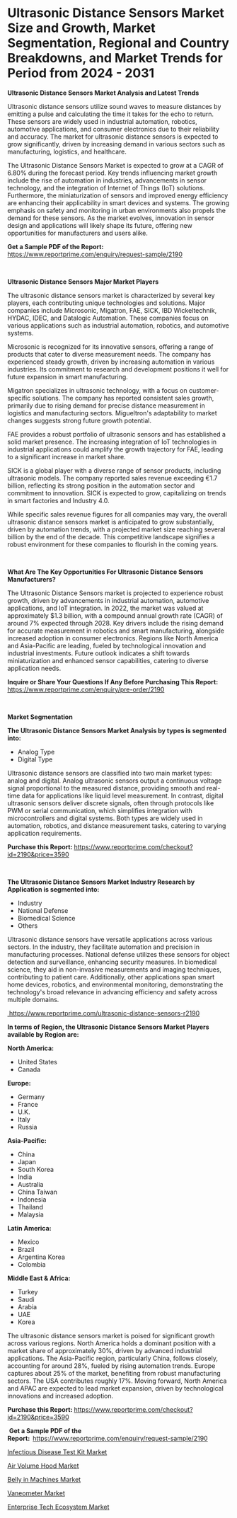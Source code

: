 <p><h1>Ultrasonic Distance Sensors Market Size and Growth, Market Segmentation, Regional and Country Breakdowns, and Market Trends for Period from 2024 -  2031</h1></p><p><strong>Ultrasonic Distance Sensors Market Analysis and Latest Trends</strong></p>
<p><p>Ultrasonic distance sensors utilize sound waves to measure distances by emitting a pulse and calculating the time it takes for the echo to return. These sensors are widely used in industrial automation, robotics, automotive applications, and consumer electronics due to their reliability and accuracy. The market for ultrasonic distance sensors is expected to grow significantly, driven by increasing demand in various sectors such as manufacturing, logistics, and healthcare.</p><p>The Ultrasonic Distance Sensors Market is expected to grow at a CAGR of 6.80% during the forecast period. Key trends influencing market growth include the rise of automation in industries, advancements in sensor technology, and the integration of Internet of Things (IoT) solutions. Furthermore, the miniaturization of sensors and improved energy efficiency are enhancing their applicability in smart devices and systems. The growing emphasis on safety and monitoring in urban environments also propels the demand for these sensors. As the market evolves, innovation in sensor design and applications will likely shape its future, offering new opportunities for manufacturers and users alike.</p></p>
<p><strong>Get a Sample PDF of the Report:&nbsp;</strong> <a href="https://www.reportprime.com/enquiry/request-sample/2190?utm_campaign=1802&utm_medium=2&utm_source=Github&utm_content=ia&utm_term=28102024&utm_id=ultrasonic-distance-sensors">https://www.reportprime.com/enquiry/request-sample/2190</a></p>
<p>&nbsp;</p>
<p><strong>Ultrasonic Distance Sensors Major Market Players</strong></p>
<p><p>The ultrasonic distance sensors market is characterized by several key players, each contributing unique technologies and solutions. Major companies include Microsonic, Migatron, FAE, SICK, IBD Wickeltechnik, HYDAC, IDEC, and Datalogic Automation. These companies focus on various applications such as industrial automation, robotics, and automotive systems.</p><p>Microsonic is recognized for its innovative sensors, offering a range of products that cater to diverse measurement needs. The company has experienced steady growth, driven by increasing automation in various industries. Its commitment to research and development positions it well for future expansion in smart manufacturing.</p><p>Migatron specializes in ultrasonic technology, with a focus on customer-specific solutions. The company has reported consistent sales growth, primarily due to rising demand for precise distance measurement in logistics and manufacturing sectors. Migueltron's adaptability to market changes suggests strong future growth potential.</p><p>FAE provides a robust portfolio of ultrasonic sensors and has established a solid market presence. The increasing integration of IoT technologies in industrial applications could amplify the growth trajectory for FAE, leading to a significant increase in market share.</p><p>SICK is a global player with a diverse range of sensor products, including ultrasonic models. The company reported sales revenue exceeding €1.7 billion, reflecting its strong position in the automation sector and commitment to innovation. SICK is expected to grow, capitalizing on trends in smart factories and Industry 4.0.</p><p>While specific sales revenue figures for all companies may vary, the overall ultrasonic distance sensors market is anticipated to grow substantially, driven by automation trends, with a projected market size reaching several billion by the end of the decade. This competitive landscape signifies a robust environment for these companies to flourish in the coming years.</p></p>
<p>&nbsp;</p>
<p><strong>What Are The Key Opportunities For Ultrasonic Distance Sensors Manufacturers?</strong></p>
<p><p>The Ultrasonic Distance Sensors market is projected to experience robust growth, driven by advancements in industrial automation, automotive applications, and IoT integration. In 2022, the market was valued at approximately $1.3 billion, with a compound annual growth rate (CAGR) of around 7% expected through 2028. Key drivers include the rising demand for accurate measurement in robotics and smart manufacturing, alongside increased adoption in consumer electronics. Regions like North America and Asia-Pacific are leading, fueled by technological innovation and industrial investments. Future outlook indicates a shift towards miniaturization and enhanced sensor capabilities, catering to diverse application needs.</p></p>
<p><strong>Inquire or Share Your Questions If Any Before Purchasing This Report:</strong> <a href="https://www.reportprime.com/enquiry/pre-order/2190?utm_campaign=1802&utm_medium=2&utm_source=Github&utm_content=ia&utm_term=28102024&utm_id=ultrasonic-distance-sensors">https://www.reportprime.com/enquiry/pre-order/2190</a></p>
<p>&nbsp;</p>
<p><strong>Market Segmentation</strong></p>
<p><strong>The Ultrasonic Distance Sensors Market Analysis by types is segmented into:</strong></p>
<p><ul><li>Analog Type</li><li>Digital Type</li></ul></p>
<p><p>Ultrasonic distance sensors are classified into two main market types: analog and digital. Analog ultrasonic sensors output a continuous voltage signal proportional to the measured distance, providing smooth and real-time data for applications like liquid level measurement. In contrast, digital ultrasonic sensors deliver discrete signals, often through protocols like PWM or serial communication, which simplifies integration with microcontrollers and digital systems. Both types are widely used in automation, robotics, and distance measurement tasks, catering to varying application requirements.</p></p>
<p><strong>Purchase this Report:&nbsp;</strong><a href="https://www.reportprime.com/checkout?id=2190&price=3590&utm_campaign=1802&utm_medium=2&utm_source=Github&utm_content=ia&utm_term=28102024&utm_id=ultrasonic-distance-sensors">https://www.reportprime.com/checkout?id=2190&price=3590</a></p>
<p>&nbsp;</p>
<p><strong>The Ultrasonic Distance Sensors Market Industry Research by Application is segmented into:</strong></p>
<p><ul><li>Industry</li><li>National Defense</li><li>Biomedical Science</li><li>Others</li></ul></p>
<p><p>Ultrasonic distance sensors have versatile applications across various sectors. In the industry, they facilitate automation and precision in manufacturing processes. National defense utilizes these sensors for object detection and surveillance, enhancing security measures. In biomedical science, they aid in non-invasive measurements and imaging techniques, contributing to patient care. Additionally, other applications span smart home devices, robotics, and environmental monitoring, demonstrating the technology's broad relevance in advancing efficiency and safety across multiple domains.</p></p>
<p><a href="https://www.reportprime.com/ultrasonic-distance-sensors-r2190?utm_campaign=1802&utm_medium=2&utm_source=Github&utm_content=ia&utm_term=28102024&utm_id=ultrasonic-distance-sensors">&nbsp;https://www.reportprime.com/ultrasonic-distance-sensors-r2190</a></p>
<p><strong>In terms of Region, the Ultrasonic Distance Sensors Market Players available by Region are:</strong></p>
<p>
    <p> <strong> North America: </strong>
        <ul>
            <li>United States</li>
            <li>Canada</li>
        </ul>
        </p> 
    <p> <strong> Europe: </strong>
        <ul>
            <li>Germany</li>
            <li>France</li>
            <li>U.K.</li>
            <li>Italy</li>
            <li>Russia</li>
        </ul>
        </p> 
    <p> <strong> Asia-Pacific: </strong>
        <ul>
            <li>China</li>
            <li>Japan</li>
            <li>South Korea</li>
            <li>India</li>
            <li>Australia</li>
            <li>China Taiwan</li>
            <li>Indonesia</li>
            <li>Thailand</li>
            <li>Malaysia</li>
        </ul>
        </p> 
    <p> <strong> Latin America: </strong>
        <ul>
            <li>Mexico</li>
            <li>Brazil</li>
            <li>Argentina Korea</li>
            <li>Colombia</li>
        </ul>
        </p> 
    <p> <strong> Middle East & Africa: </strong>
        <ul>
            <li>Turkey</li>
            <li>Saudi</li>
            <li>Arabia</li>
            <li>UAE</li>
            <li>Korea</li>
        </ul>
    </p>
    </p>
<p><p>The ultrasonic distance sensors market is poised for significant growth across various regions. North America holds a dominant position with a market share of approximately 30%, driven by advanced industrial applications. The Asia-Pacific region, particularly China, follows closely, accounting for around 28%, fueled by rising automation trends. Europe captures about 25% of the market, benefiting from robust manufacturing sectors. The USA contributes roughly 17%. Moving forward, North America and APAC are expected to lead market expansion, driven by technological innovations and increased adoption.</p></p>
<p><strong>Purchase this Report: </strong><a href="https://www.reportprime.com/checkout?id=2190&price=3590&utm_campaign=1802&utm_medium=2&utm_source=Github&utm_content=ia&utm_term=28102024&utm_id=ultrasonic-distance-sensors">https://www.reportprime.com/checkout?id=2190&price=3590</a></p>
<p>&nbsp;<strong>Get a Sample PDF of the Report:&nbsp;&nbsp;</strong><a href="https://www.reportprime.com/enquiry/request-sample/2190?utm_campaign=1802&utm_medium=2&utm_source=Github&utm_content=ia&utm_term=28102024&utm_id=ultrasonic-distance-sensors">https://www.reportprime.com/enquiry/request-sample/2190</a></p>
<p><strong></strong></p>
<p><p><a href="https://www.linkedin.com/pulse/infectious-disease-test-kit-market-global-regional-analysis-xlite?trk=public_post_embed_feed-article-content&utm_campaign=1802&utm_medium=2&utm_source=Github&utm_content=ia&utm_term=28102024&utm_id=ultrasonic-distance-sensors">Infectious Disease Test Kit Market</a></p><p><a href="https://www.linkedin.com/pulse/global-air-volume-hood-industry-research-report-competitive-udoke?trk=public_post_embed_feed-article-content&utm_campaign=1802&utm_medium=2&utm_source=Github&utm_content=ia&utm_term=28102024&utm_id=ultrasonic-distance-sensors">Air Volume Hood Market</a></p><p><a href="https://www.linkedin.com/pulse/belly-machines-market-size-growth-trends-statistics-forecasts-julce?trk=public_post_embed_feed-article-content&utm_campaign=1802&utm_medium=2&utm_source=Github&utm_content=ia&utm_term=28102024&utm_id=ultrasonic-distance-sensors">Belly in Machines Market</a></p><p><a href="https://www.linkedin.com/pulse/analyzing-global-vaneometer-market-growth-prospects-future-forecast-fadre?trk=public_post_embed_feed-article-content&utm_campaign=1802&utm_medium=2&utm_source=Github&utm_content=ia&utm_term=28102024&utm_id=ultrasonic-distance-sensors">Vaneometer Market</a></p><p><a href="https://www.linkedin.com/pulse/enterprise-tech-ecosystem-market-outlook-current-assessment-hfu6c?utm_campaign=1802&utm_medium=2&utm_source=Github&utm_content=ia&utm_term=28102024&utm_id=ultrasonic-distance-sensors">Enterprise Tech Ecosystem Market</a></p></p>